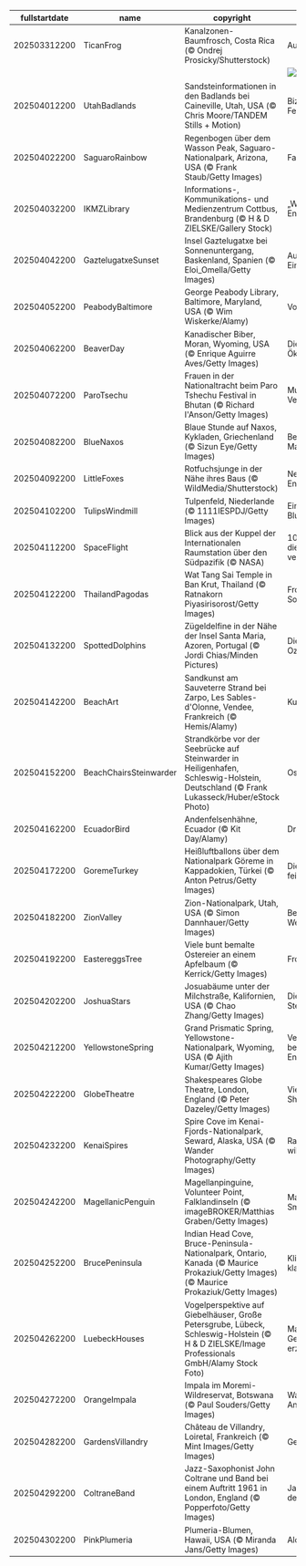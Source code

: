 |fullstartdate|name|copyright|title|image|
|--|--|--|--|--|
202503312200|TicanFrog|Kanalzonen-Baumfrosch, Costa Rica (© Ondrej Prosicky/Shutterstock)|Auf dem Sprung|![](/de-DE/2025/04/202503312200TicanFrog.jpg)|
||||![](/de-DE/2025/04/.jpg)|
202504012200|UtahBadlands|Sandsteinformationen in den Badlands bei Caineville, Utah, USA (© Chris Moore/TANDEM Stills + Motion)|Bizarre Felsformationen|![](/de-DE/2025/04/202504012200UtahBadlands.jpg)|
202504022200|SaguaroRainbow|Regenbogen über dem Wasson Peak, Saguaro-Nationalpark, Arizona, USA (© Frank Staub/Getty Images)|Farben der Freude|![](/de-DE/2025/04/202504022200SaguaroRainbow.jpg)|
202504032200|IKMZLibrary|Informations-, Kommunikations- und Medienzentrum Cottbus, Brandenburg (© H & D ZIELSKE/Gallery Stock)|„Wissen. Teilen. Entdecken.“|![](/de-DE/2025/04/202504032200IKMZLibrary.jpg)|
202504042200|GaztelugatxeSunset|Insel Gaztelugatxe bei Sonnenuntergang, Baskenland, Spanien (© Eloi_Omella/Getty Images)|Auf den Spuren der Einsiedler|![](/de-DE/2025/04/202504042200GaztelugatxeSunset.jpg)|
202504052200|PeabodyBaltimore|George Peabody Library, Baltimore, Maryland, USA (© Wim Wiskerke/Alamy)|Vom Buche verweht|![](/de-DE/2025/04/202504052200PeabodyBaltimore.jpg)|
202504062200|BeaverDay|Kanadischer Biber, Moran, Wyoming, USA (© Enrique Aguirre Aves/Getty Images)|Die Ingenieure des Ökosystems|![](/de-DE/2025/04/202504062200BeaverDay.jpg)|
202504072200|ParoTsechu|Frauen in der Nationaltracht beim Paro Tshechu Festival in Bhutan (© Richard I'Anson/Getty Images)|Muster aus der Vergangenheit|![](/de-DE/2025/04/202504072200ParoTsechu.jpg)|
202504082200|BlueNaxos|Blaue Stunde auf Naxos, Kykladen, Griechenland (© Sizun Eye/Getty Images)|Bevor die Sterne die Macht übernehmen|![](/de-DE/2025/04/202504082200BlueNaxos.jpg)|
202504092200|LittleFoxes|Rotfuchsjunge in der Nähe ihres Baus (© WildMedia/Shutterstock)|Neugierige Entdecker|![](/de-DE/2025/04/202504092200LittleFoxes.jpg)|
202504102200|TulipsWindmill|Tulpenfeld, Niederlande (© 1111IESPDJ/Getty Images)|Ein leuchtendes Blumenmeer|![](/de-DE/2025/04/202504102200TulipsWindmill.jpg)|
202504112200|SpaceFlight|Blick aus der Kuppel der Internationalen Raumstation über den Südpazifik (© NASA)|108 Minuten, die die Welt veränderten|![](/de-DE/2025/04/202504112200SpaceFlight.jpg)|
202504122200|ThailandPagodas|Wat Tang Sai Temple in Ban Krut, Thailand (© Ratnakorn Piyasirisorost/Getty Images)|Frohes Neues Songkran!|![](/de-DE/2025/04/202504122200ThailandPagodas.jpg)|
202504132200|SpottedDolphins|Zügeldelfine in der Nähe der Insel Santa Maria, Azoren, Portugal (© Jordi Chias/Minden Pictures)|Die Akrobaten des Ozeans|![](/de-DE/2025/04/202504132200SpottedDolphins.jpg)|
202504142200|BeachArt|Sandkunst am Sauveterre Strand bei Zarpo, Les Sables-d'Olonne, Vendee, Frankreich (© Hemis/Alamy)|Kunst erleben|![](/de-DE/2025/04/202504142200BeachArt.jpg)|
202504152200|BeachChairsSteinwarder|Strandkörbe vor der Seebrücke auf Steinwarder in Heiligenhafen, Schleswig-Holstein, Deutschland (© Frank Lukasseck/Huber/eStock Photo)|Ostseezauber|![](/de-DE/2025/04/202504152200BeachChairsSteinwarder.jpg)|
202504162200|EcuadorBird|Andenfelsenhähne, Ecuador (© Kit Day/Alamy)|Dramatisches Duo|![](/de-DE/2025/04/202504162200EcuadorBird.jpg)|
202504172200|GoremeTurkey|Heißluftballons über dem Nationalpark Göreme in Kappadokien, Türkei (© Anton Petrus/Getty Images)|Die Geschichte feiern|![](/de-DE/2025/04/202504172200GoremeTurkey.jpg)|
202504182200|ZionValley|Zion-Nationalpark, Utah, USA (© Simon Dannhauer/Getty Images)|Beeindruckende Weiten und Tiefen|![](/de-DE/2025/04/202504182200ZionValley.jpg)|
202504192200|EastereggsTree|Viele bunt bemalte Ostereier an einem Apfelbaum (© Kerrick/Getty Images)|Frohe Ostern!|![](/de-DE/2025/04/202504192200EastereggsTree.jpg)|
202504202200|JoshuaStars|Josuabäume unter der Milchstraße, Kalifornien, USA (© Chao Zhang/Getty Images)|Die Magie der Sterne|![](/de-DE/2025/04/202504202200JoshuaStars.jpg)|
202504212200|YellowstoneSpring|Grand Prismatic Spring, Yellowstone-Nationalpark, Wyoming, USA (© Ajith Kumar/Getty Images)|Veränderung beginnt mit Engagement|![](/de-DE/2025/04/202504212200YellowstoneSpring.jpg)|
202504222200|GlobeTheatre|Shakespeares Globe Theatre, London, England (© Peter Dazeley/Getty Images)|Viel Lärm um Shakespeare|![](/de-DE/2025/04/202504222200GlobeTheatre.jpg)|
202504232200|KenaiSpires|Spire Cove im Kenai-Fjords-Nationalpark, Seward, Alaska, USA (© Wander Photography/Getty Images)|Raue Gipfel und wilde Gewässer|![](/de-DE/2025/04/202504232200KenaiSpires.jpg)|
202504242200|MagellanicPenguin|Magellanpinguine, Volunteer Point, Falklandinseln (© imageBROKER/Matthias Graben/Getty Images)|Matrosen im Smoking|![](/de-DE/2025/04/202504242200MagellanicPenguin.jpg)|
202504252200|BrucePeninsula|Indian Head Cove, Bruce-Peninsula-Nationalpark, Ontario, Kanada (© Maurice Prokaziuk/Getty Images) (© Maurice Prokaziuk/Getty Images)|Klippen, Höhlen und klares Wasser|![](/de-DE/2025/04/202504252200BrucePeninsula.jpg)|
202504262200|LuebeckHouses|Vogelperspektive auf Giebelhäuser, Große Petersgrube, Lübeck, Schleswig-Holstein (© H & D ZIELSKE/Image Professionals GmbH/Alamy Stock Foto)|Mauern, die Geschichten erzählen|![](/de-DE/2025/04/202504262200LuebeckHouses.jpg)|
202504272200|OrangeImpala|Impala im Moremi-Wildreservat, Botswana (© Paul Souders/Getty Images)|Wachsamer Anpassungskünstler|![](/de-DE/2025/04/202504272200OrangeImpala.jpg)|
202504282200|GardensVillandry|Château de Villandry, Loiretal, Frankreich (© Mint Images/Getty Images)|Geometrie in Blüte|![](/de-DE/2025/04/202504282200GardensVillandry.jpg)|
202504292200|ColtraneBand|Jazz-Saxophonist John Coltrane und Band bei einem Auftritt 1961 in London, England (© Popperfoto/Getty Images)|Jazz ist die Musik der Seele|![](/de-DE/2025/04/202504292200ColtraneBand.jpg)|
202504302200|PinkPlumeria|Plumeria-Blumen, Hawaii, USA (© Miranda Jans/Getty Images)|Aloha!|![](/de-DE/2025/04/202504302200PinkPlumeria.jpg)|
